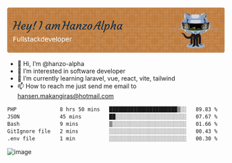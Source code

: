 ![Header](./github-header-image.png)

- 👋 Hi, I’m @hanzo-alpha
- 👀 I’m interested in software developer
- 🌱 I’m currently learning laravel, vue, react, vite, tailwind
- 📫 How to reach me just send me email to hansen.makangiras@hotmail.com 

<!---
hanzo-alpha/hanzo-alpha is a ✨ special ✨ repository because its `README.md` (this file) appears on your GitHub profile.
You can click the Preview link to take a look at your changes.
--->

<!--START_SECTION:waka-->

```txt
PHP              8 hrs 50 mins   ██████████████████████▒░░   89.83 %
JSON             45 mins         ██░░░░░░░░░░░░░░░░░░░░░░░   07.67 %
Bash             9 mins          ▒░░░░░░░░░░░░░░░░░░░░░░░░   01.66 %
GitIgnore file   2 mins          ░░░░░░░░░░░░░░░░░░░░░░░░░   00.43 %
.env file        1 min           ░░░░░░░░░░░░░░░░░░░░░░░░░   00.30 %
```

<!--END_SECTION:waka-->

![image](https://github.com/hanzo-alpha/hanzo-alpha/assets/111342797/c4bd2977-6123-4017-8652-6e166259b484)

